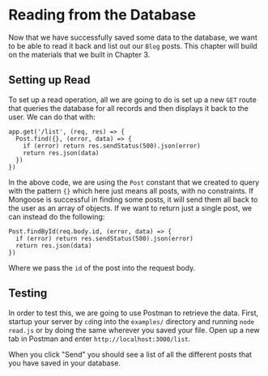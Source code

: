 # Reading from the Database

Now that we have successfully saved some data to the database, we want to be able to read it back and list out our `Blog` posts. This chapter will build on the materials that we built in Chapter 3.

## Setting up Read

To set up a read operation, all we are going to do is set up a new `GET` route that queries the database for all records and then displays it back to the user. We can do that with:

```
app.get('/list', (req, res) => {
  Post.find({}, (error, data) => {
    if (error) return res.sendStatus(500).json(error)
    return res.json(data)
  })
})
```

In the above code, we are using the `Post` constant that we created to query with the pattern `{}` which here just means all posts, with no constraints. If Mongoose is successful in finding some posts, it will send them all back to the user as an array of objects. If we want to return just a single post, we can instead do the following:

```
Post.findById(req.body.id, (error, data) => {
  if (error) return res.sendStatus(500).json(error)
  return res.json(data)
})
```

Where we pass the `id` of the post into the request body.

## Testing

In order to test this, we are going to use Postman to retrieve the data. First, startup your server by `cd`ing into the `examples/` directory and running `node read.js` or by doing the same wherever you saved your file. Open up a new tab in Postman and enter `http://localhost:3000/list`.

When you click "Send" you should see a list of all the different posts that you have saved in your database.
